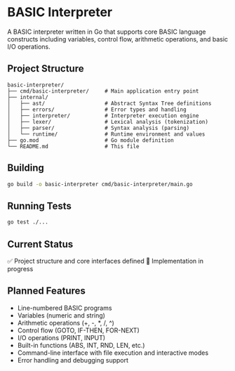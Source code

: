 # BASIC Interpreter

A BASIC interpreter written in Go that supports core BASIC language constructs including variables, control flow, arithmetic operations, and basic I/O operations.

## Project Structure

```
basic-interpreter/
├── cmd/basic-interpreter/     # Main application entry point
├── internal/
│   ├── ast/                   # Abstract Syntax Tree definitions
│   ├── errors/                # Error types and handling
│   ├── interpreter/           # Interpreter execution engine
│   ├── lexer/                 # Lexical analysis (tokenization)
│   ├── parser/                # Syntax analysis (parsing)
│   └── runtime/               # Runtime environment and values
├── go.mod                     # Go module definition
└── README.md                  # This file
```

## Building

```bash
go build -o basic-interpreter cmd/basic-interpreter/main.go
```

## Running Tests

```bash
go test ./...
```

## Current Status

✅ Project structure and core interfaces defined
🚧 Implementation in progress

## Planned Features

- Line-numbered BASIC programs
- Variables (numeric and string)
- Arithmetic operations (+, -, *, /, ^)
- Control flow (GOTO, IF-THEN, FOR-NEXT)
- I/O operations (PRINT, INPUT)
- Built-in functions (ABS, INT, RND, LEN, etc.)
- Command-line interface with file execution and interactive modes
- Error handling and debugging support